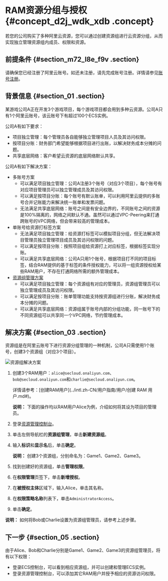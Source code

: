 # RAM资源分组与授权 {#concept_d2j_wdk_xdb .concept}

若您的公司购买了多种阿里云资源，您可以通过创建资源组进行云资源分组，从而实现独立管理资源组内成员、权限和资源。

## 前提条件 {#section_m72_l8e_f9v .section}

请确保您已经注册了阿里云账号。如还未注册，请先完成账号注册。详情请参见[账号注册](https://account.alibabacloud.com/register/intl_register.htm)。

## 背景信息 {#section_01 .section}

某游戏公司A正在开发3个游戏项目，每个游戏项目都会用到多种云资源。公司A只有1个阿里云账号，该云账号下有超过100个ECS实例。

公司A有如下要求：

-   项目独立管理：每个管理员各自能够独立管理项目人员及其访问权限。
-   按项目分账：财务部门希望能够根据项目进行出账，以解决财务成本分摊的问题。
-   共享底层网络：客户希望云资源的底层网络默认共享。

公司A有如下解决方案：

-   多账号方案
    -   可以满足项目独立管理：公司A注册3个账号（对应3个项目），每个账号有对应项目管理员可以独立管理成员及其访问权限。
    -   可以满足按项目分账：每个账号有默认账单，可以利用阿里云提供的多账号合并记账能力来解决统一账单和发票问题。
    -   无法满足共享底层网络：账号之间是有安全边界的，不同账号之间的资源是100%隔离的，网络之间默认不通。虽然可以通过VPC-Peering来打通跨账号的VPC网络，但会带来较高的管理成本。
-   单账号给资源打标签方案
    -   无法满足项目独立管理：给资源打标签可以模拟项目分组，但无法解决项目管理员独立管理项目成员及其访问权限的问题。
    -   可以满足按项目分账：按照项目组给资源打上对应标签，根据标签实现分账。
    -   可以满足共享底层网络：公司A只用1个账号，根据项目打不同的项目标签，结合RAM提供的基于标签的条件授权能力，可以将一组资源授权给某些RAM用户，不存在打通网络所需的额外管理成本。
-   [资源组管理方案](#) 
    -   可以满足项目独立管理：每个资源组有对应的管理员，资源组管理员可以独立管理成员及其访问权限。
    -   可以满足按项目分账：账单管理功能支持按资源组进行分账，解决财务成本分摊的问题。
    -   可以满足共享底层网络：资源组属于账号内部的分组功能，同一账号下的不同资源组可以共享同一个VPC网络，节约管理成本。

## 解决方案 {#section_03 .section}

资源组是在阿里云账号下进行资源分组管理的一种机制，公司A只需使用1个账号，创建3个资源组（对应3个项目）。

![资源组解决方案](http://static-aliyun-doc.oss-cn-hangzhou.aliyuncs.com/assets/img/23774/156378660414357_zh-CN.png)

1.  创建3个RAM用户：`alice@secloud.onaliyun.com`、`bob@secloud.onaliyun.com`和`charlie@secloud.onaliyun.com`。

    详情请参考：[创建RAM用户](../intl.zh-CN/用户指南/用户/创建 RAM 用户.md#)。

    **说明：** 下面的操作均以RAM用户Alice为例，介绍如何将其设为项目的管理员。

2.  登录[资源管理控制台](https://resourcemanager.console.aliyun.com/)。
3.  单击左侧导航栏的**资源组管理**，单击**新建资源组**。
4.  输入**标识**和**显示名**后，单击**确定**。

    **说明：** 创建3个资源组，分别命名为：Game1、Game2、Game3。

5.  找到创建好的资源组，单击**管理权限**。
6.  在**权限管理**页签下，单击**新增授权**。
7.  在**被授权主体**区域下，输入Alice，单击其名称。
8.  在**权限策略名称**列表下，单击`AdministratorAccess`。
9.  单击**确定**。

**说明：** 如何将Bob或Charlie设置为资源组管理员，请参考上述步骤。

## 下一步 {#section_05 .section}

由于Alice、Bob和Charlie分别是Game1、Game2、Game3的资源组管理员，将有以下权限：

-   登录ECS控制台，可以看到相应资源组，并可以创建和管理ECS实例。
-   登录资源管理控制台，可以添加其它RAM用户并授予相应的资源访问权限。

